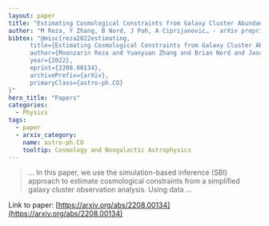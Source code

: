 ```yaml
---
layout: paper
title: "Estimating Cosmological Constraints from Galaxy Cluster Abundance using Simulation-Based Inference"
author: "M Reza, Y Zhang, B Nord, J Poh, A Ciprijanovic… - arXiv preprint arXiv …, 2022 - arxiv.org"
bibtex: "@misc{reza2022estimating,
      title={Estimating Cosmological Constraints from Galaxy Cluster Abundance using Simulation-Based Inference}, 
      author={Moonzarin Reza and Yuanyuan Zhang and Brian Nord and Jason Poh and Aleksandra Ciprijanovic and Louis Strigari},
      year={2022},
      eprint={2208.00134},
      archivePrefix={arXiv},
      primaryClass={astro-ph.CO}
}"
hero_title: "Papers"
categories:
  - Physics
tags:
  - paper
  - arxiv_category:
    name: astro-ph.CO
    tooltip: Cosmology and Nongalactic Astrophysics
---
```

>… In this paper, we use the simulation-based inference (SBI) approach to estimate cosmological constraints from a simplified galaxy cluster observation analysis. Using data …

Link to paper: [https://arxiv.org/abs/2208.00134](https://arxiv.org/abs/2208.00134)


